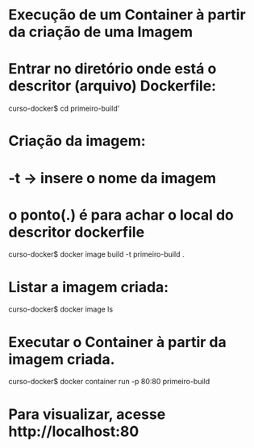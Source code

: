 # Execução de um Container à partir da criação de uma Imagem 

# Entrar no diretório onde está o descritor (arquivo) Dockerfile:
curso-docker$ cd primeiro-build'

# Criação da imagem:
# -t -> insere o nome da imagem
#  o ponto(.) é para achar o local do descritor dockerfile
curso-docker$ docker image build -t primeiro-build .

# Listar a imagem criada:
curso-docker$ docker image ls

# Executar o Container à partir da imagem criada.
curso-docker$ docker container run -p 80:80 primeiro-build

# Para visualizar, acesse http://localhost:80
